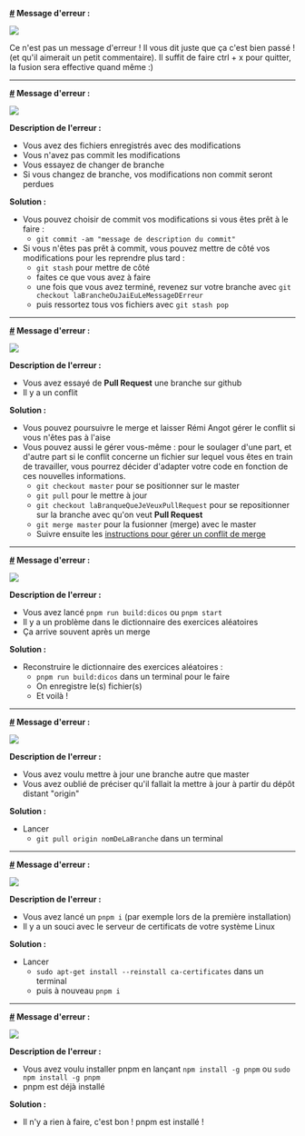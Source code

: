 **<a id="1" href="#1">#</a> Message d'erreur :**

![](img/Conflit-0.png)

Ce n'est pas un message d'erreur ! Il vous dit juste que ça c'est bien passé ! (et qu'il aimerait un petit commentaire). Il suffit de faire ctrl + x pour quitter, la fusion sera effective quand même :)

---
**<a id="2" href="#2">#</a> Message d'erreur :**

![](img/Erreur-1.png)

**Description de l'erreur :**
* Vous avez des fichiers enregistrés avec des modifications
* Vous n'avez pas commit les modifications
* Vous essayez de changer de branche
* Si vous changez de branche, vos modifications non commit seront perdues

**Solution :**
* Vous pouvez choisir de commit vos modifications si vous êtes prêt à le faire :
    * `git commit -am "message de description du commit"`
* Si vous n'êtes pas prêt à commit, vous pouvez mettre de côté vos modifications pour les reprendre plus tard :
    * `git stash` pour mettre de côté
    * faites ce que vous avez à faire
    * une fois que vous avez terminé, revenez sur votre branche avec `git checkout laBrancheOuJaiEuLeMessageDErreur`
    * puis ressortez tous vos fichiers avec `git stash pop`
---
**<a id="3" href="#3">#</a> Message d'erreur :**

![](img/Erreur-2.png)

**Description de l'erreur :**
* Vous avez essayé de **Pull Request** une branche sur github
* Il y a un conflit

**Solution :**
* Vous pouvez poursuivre le merge et laisser Rémi Angot gérer le conflit si vous n'êtes pas à l'aise
* Vous pouvez aussi le gérer vous-même : pour le soulager d'une part, et d'autre part si le conflit concerne un fichier sur lequel vous êtes en train de travailler, vous pourrez décider d'adapter votre code en fonction de ces nouvelles informations.
    * `git checkout master` pour se positionner sur le master
    * `git pull` pour le mettre à jour
    * `git checkout laBranqueQueJeVeuxPullRequest` pour se repositionner sur la branche avec qu'on veut **Pull Request**
    * `git merge master` pour la fusionner (merge) avec le master
    * Suivre ensuite les [instructions pour gérer un conflit de merge](https://coopmaths.fr/documentation/tutorial-Utiliser_git_en_ligne_de_commandes.html#12)

---
**<a id="4" href="#4">#</a> Message d'erreur :**

![](img/Erreur-3.png)

**Description de l'erreur :**
* Vous avez lancé `pnpm run build:dicos` ou `pnpm start`
* Il y a un problème dans le dictionnaire des exercices aléatoires
* Ça arrive souvent après un merge

**Solution :**
* Reconstruire le dictionnaire des exercices aléatoires :
    * `pnpm run build:dicos` dans un terminal pour le faire
    * On enregistre le(s) fichier(s)
    * Et voilà !

---
**<a id="5" href="#5">#</a> Message d'erreur :**

![](img/Erreur-4.png)

**Description de l'erreur :**
* Vous avez voulu mettre à jour une branche autre que master
* Vous avez oublié de préciser qu'il fallait la mettre à jour à partir du dépôt distant "origin"

**Solution :**
* Lancer
    * `git pull origin nomDeLaBranche` dans un terminal

---
**<a id="6" href="#6">#</a> Message d'erreur :**

![](img/Erreur-5.png)

**Description de l'erreur :**
* Vous avez lancé un `pnpm i` (par exemple lors de la première installation)
* Il y a un souci avec le serveur de certificats de votre système Linux

**Solution :**
* Lancer
    * `sudo apt-get install --reinstall ca-certificates` dans un terminal
    * puis à nouveau `pnpm i`

---
**<a id="7" href="#7">#</a> Message d'erreur :**

![](img/Erreur-6.png)

**Description de l'erreur :**
* Vous avez voulu installer pnpm en lançant `npm install -g pnpm` ou `sudo npm install -g pnpm`
* pnpm est déjà installé

**Solution :**
* Il n'y a rien à faire, c'est bon ! pnpm est installé !